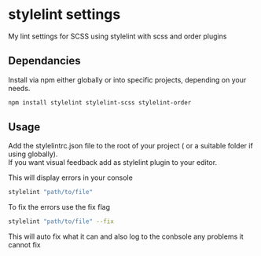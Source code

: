 # stylelint settings

My lint settings for SCSS using stylelint with scss and order plugins


## Dependancies

Install via npm either globally or into specific projects, depending on your needs.

```sh
npm install stylelint stylelint-scss stylelint-order
```

## Usage

Add the stylelintrc.json file to the root of your project ( or a suitable folder if using globally).  
If you want visual feedback add as stylelint plugin to your editor.  


This will display errors in your console
```sh
stylelint "path/to/file"
```
To fix the errors use the fix flag
```sh
stylelint "path/to/file" --fix
```
This will auto fix what it can and also log to the conbsole any problems it cannot fix

